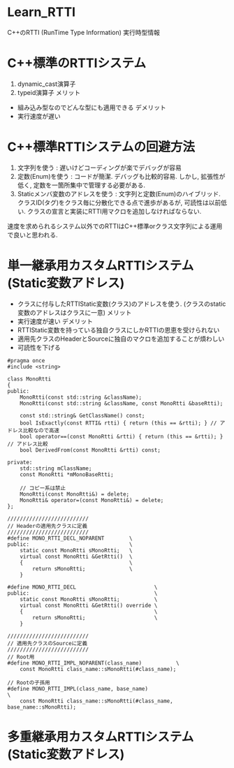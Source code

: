 # Learn_RTTI
C++のRTTI (RunTime Type Information) 実行時型情報

# C++標準のRTTIシステム
1. dynamic_cast演算子
2. typeid演算子
メリット  
+ 組み込み型なのでどんな型にも適用できる
デメリット  
+ 実行速度が遅い

# C++標準RTTIシステムの回避方法
1. 文字列を使う : 遅いけどコーディングが楽でデバッグが容易
2. 定数(Enum)を使う : コードが簡潔. デバッグも比較的容易. しかし, 拡張性が低く, 定数を一箇所集中で管理する必要がある.
3. Staticメンバ変数のアドレスを使う : 文字列と定数(Enum)のハイブリッド. クラスID(タグ)をクラス毎に分散化できる点で進歩があるが, 可読性は以前低い. クラスの宣言と実装にRTTI用マクロを追加しなければならない.

速度を求められるシステム以外でのRTTIはC++標準orクラス文字列による運用で良いと思われる.  

# 単一継承用カスタムRTTIシステム(Static変数アドレス)
+ クラスに付与したRTTIStatic変数(クラス)のアドレスを使う. (クラスのstatic変数のアドレスはクラスに一意)
メリット  
+ 実行速度が速い
デメリット  
+ RTTIStatic変数を持っている独自クラスにしかRTTIの恩恵を受けられない
+ 適用先クラスのHeaderとSourceに独自のマクロを追加することが煩わしい
+ 可読性を下げる
```
#pragma once
#include <string>

class MonoRtti
{
public:
    MonoRtti(const std::string &className);
    MonoRtti(const std::string &className, const MonoRtti &baseRtti);

    const std::string& GetClassName() const;
    bool IsExactly(const RTTI& rtti) { return (this == &rtti); } // アドレス比較なので高速
    bool operator==(const MonoRtti &rtti) { return (this == &rtti); } // アドレス比較
    bool DerivedFrom(const MonoRtti &rtti) const;

private:
    std::string mClassName;
    const MonoRtti *mMonoBaseRtti;

    // コピー系は禁止
    MonoRtti(const MonoRtti&) = delete;
    MonoRtti& operator=(const MonoRtti&) = delete;
};

//////////////////////////
// Headerの適用先クラスに定義
//////////////////////////
#define MONO_RTTI_DECL_NOPARENT        \
public:                                \
    static const MonoRtti sMonoRtti;   \
    virtual const MonoRtti &GetRtti()  \
    {                                  \
        return sMonoRtti;              \
    }

#define MONO_RTTI_DECL                         \
public:                                        \
    static const MonoRtti sMonoRtti;           \
    virtual const MonoRtti &GetRtti() override \
    {                                          \
        return sMonoRtti;                      \
    }

//////////////////////////
// 適用先クラスのSourceに定義
//////////////////////////
// Root用
#define MONO_RTTI_IMPL_NOPARENT(class_name)           \
    const MonoRtti class_name::sMonoRtti(#class_name);

// Rootの子孫用
#define MONO_RTTI_IMPL(class_name, base_name)                               \
    const MonoRtti class_name::sMonoRtti(#class_name, base_name::sMonoRtti);
```


# 多重継承用カスタムRTTIシステム(Static変数アドレス)


